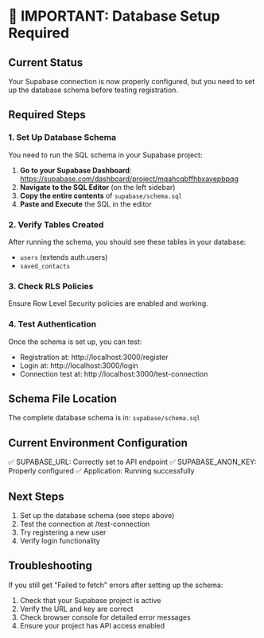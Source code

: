 # 🚨 IMPORTANT: Database Setup Required

## Current Status
Your Supabase connection is now properly configured, but you need to set up the database schema before testing registration.

## Required Steps

### 1. Set Up Database Schema
You need to run the SQL schema in your Supabase project:

1. **Go to your Supabase Dashboard**: https://supabase.com/dashboard/project/mqahcqbffhbxayepbpqg
2. **Navigate to the SQL Editor** (on the left sidebar)
3. **Copy the entire contents** of `supabase/schema.sql` 
4. **Paste and Execute** the SQL in the editor

### 2. Verify Tables Created
After running the schema, you should see these tables in your database:
- `users` (extends auth.users)
- `saved_contacts`

### 3. Check RLS Policies
Ensure Row Level Security policies are enabled and working.

### 4. Test Authentication
Once the schema is set up, you can test:
- Registration at: http://localhost:3000/register
- Login at: http://localhost:3000/login
- Connection test at: http://localhost:3000/test-connection

## Schema File Location
The complete database schema is in: `supabase/schema.sql`

## Current Environment Configuration
✅ SUPABASE_URL: Correctly set to API endpoint
✅ SUPABASE_ANON_KEY: Properly configured
✅ Application: Running successfully

## Next Steps
1. Set up the database schema (see steps above)
2. Test the connection at /test-connection
3. Try registering a new user
4. Verify login functionality

## Troubleshooting
If you still get "Failed to fetch" errors after setting up the schema:
1. Check that your Supabase project is active
2. Verify the URL and key are correct
3. Check browser console for detailed error messages
4. Ensure your project has API access enabled
